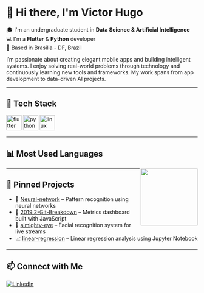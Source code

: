 # 👋 Hi there, I'm Victor Hugo

🎓 I'm an undergraduate student in **Data Science & Artificial Intelligence**  
💻 I'm a **Flutter** & **Python** developer  
📍 Based in Brasília - DF, Brazil  

I’m passionate about creating elegant mobile apps and building intelligent systems. I enjoy solving real-world problems through technology and continuously learning new tools and frameworks. My work spans from app development to data-driven AI projects.

---

## 💼 Tech Stack

<p align="left">
  <img src="https://cdn.jsdelivr.net/gh/devicons/devicon/icons/flutter/flutter-original.svg" alt="flutter" width="40" />
  <img src="https://cdn.jsdelivr.net/gh/devicons/devicon/icons/python/python-original.svg" alt="python" width="40" />
  <img src="https://cdn.jsdelivr.net/gh/devicons/devicon/icons/linux/linux-original.svg" alt="linux" width="40" />
</p>

---

## 📊 Most Used Languages

<p align="right">
  <img align="right" height="150px" src="https://github-readme-stats.vercel.app/api/top-langs/?username=wdvictor&langs_count=10&hide=vhdl,tcl,batchfile,pascal,swift,kotlin,objective-c,purebasic&count_private=true&layout=compact&theme=synthwave">
</p>

---

## 📌 Pinned Projects

- 🧠 [Neural-network](https://github.com/wdvictor/Neural-network) – Pattern recognition using neural networks  
- 🧾 [2019.2-Git-Breakdown](https://github.com/fga-eps-mds/2019.2-Git-Breakdown) – Metrics dashboard built with JavaScript  
- 🧍 [almighty-eye](https://github.com/deeplearningunb/almighty-eye) – Facial recognition system for live streams  
- 📈 [linear-regression](https://github.com/wdvictor/linear-regression) – Linear regression analysis using Jupyter Notebook  

---

## 📫 Connect with Me

[![LinkedIn](https://img.shields.io/badge/LinkedIn-0077B5?style=flat&logo=linkedin&logoColor=white)](https://www.linkedin.com/in/wdvictor)  
